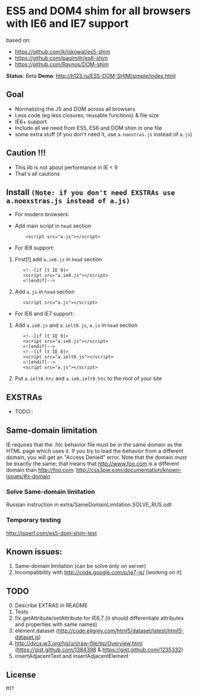 ﻿
# ES5 and DOM4 shim for all browsers with IE6 and IE7 support
based on:

- https://github.com/kriskowal/es5-shim
- https://github.com/paulmillr/es6-shim
- https://github.com/Raynos/DOM-shim

__Status__: Beta
__Demo__: http://h123.ru/ES5-DOM-SHIM/simple/index.html

## Goal

 - Normalizing the JS and DOM across all browsers
 - Less code (eg less closures, reusable functions) & file size
 - IE6+ support
 - Include all we need from ES5, ES6 and DOM shim in one file
 - some extra stuff (if you don't need it, use `a.noextras.js` instead of `a.js`)

## Caution !!!

 - This lib is not about performance in IE < 9
 - That's all cautions
 
## Install `(Note: if you don't need EXSTRAs use a.noexstras.js instead of a.js)`
 - For modern browsers:
  - Add main script in `head` section
  
            <script src="a.js"></script>
			
 - For IE8 support:
			
  1. First[!] add `a.ie8.js` in `head` section
  
            <!--[if lt IE 9]>
			<script src="a.ie8.js"></script>
			<![endif]-->
			
  2. Add `a.js` in `head` section
  
            <script src="a.js"></script>

 - For IE6 and IE7 support:			
  1. Add `a.ie8.js` and `a.ielt8.js`, `a.js` in `head` section
  
            <!--[if lt IE 9]>
			<script src="a.ie8.js"></script>
			<![endif]-->
			<!--[if lt IE 8]>
			<script src="a.ielt8.js"></script>
			<![endif]-->
			<script src="a.js"></script>
			
  2. Put `a.ielt8.htc` and `a.ie6.ielt8.htc` to the root of your site
 
## EXSTRAs

 - TODO::
 
## Same-domain limitation

IE requires that the .htc behavior file must be in the same domain as the HTML page which uses it. If you try to load the behavior from a different domain, you will get an "Access Denied" error.
Note that the domain must be exactly the same; that means that http://www.foo.com is a different domain than http://foo.com.
http://css3pie.com/documentation/known-issues/#x-domain

### Solve Same-domain limitation
Russian instruction in extra/SameDomainLimitation.SOLVE_RUS.odt

### Temporary testing
http://jsperf.com/es5-dom-shim-test

## Known issues:
1. Same-domain limitation (can be solve only on server)
2. Incompatibility with http://code.google.com/p/ie7-js/ [working on it]

## TODO
0. Describe EXTRAS in README
0. Tests
1. fix getAttribute/setAttribute for IE6,7 (it should differentiate attributes and properties with same names)
2. element.dataset (http://code.eligrey.com/html5/dataset/latest/html5-dataset.js)
4. http://dvcs.w3.org/hg/url/raw-file/tip/Overview.html (https://gist.github.com/1384398 & https://gist.github.com/1235332)
5. insertAdjacentText and insertAdjacentElement

## License

    MIT
	